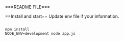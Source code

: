 ===README FILE===

==Install and start==
Update env file if your information.

<code>
npm install
NODE_ENV=development node app.js
</code>